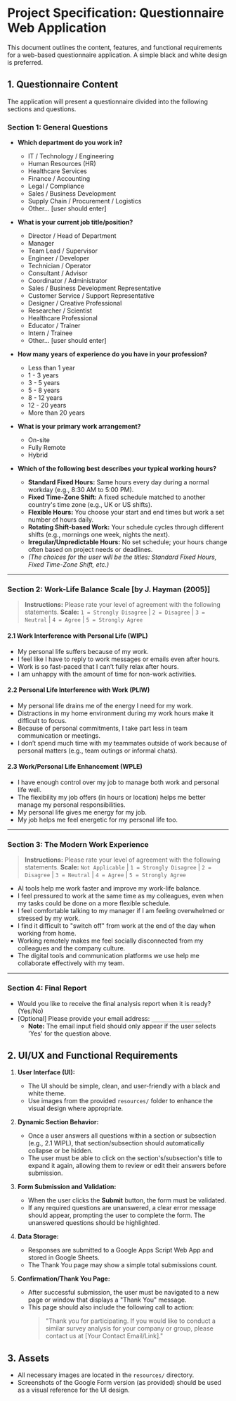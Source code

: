 # Project Specification: Questionnaire Web Application

This document outlines the content, features, and functional requirements for a web-based questionnaire application. A simple black and white design is preferred.

## 1. Questionnaire Content

The application will present a questionnaire divided into the following sections and questions.

### **Section 1: General Questions**

* **Which department do you work in?**
    * IT / Technology / Engineering
    * Human Resources (HR)
    * Healthcare Services
    * Finance / Accounting
    * Legal / Compliance
    * Sales / Business Development
    * Supply Chain / Procurement / Logistics
    * Other... [user should enter]

* **What is your current job title/position?**
    * Director / Head of Department
    * Manager
    * Team Lead / Supervisor
    * Engineer / Developer
    * Technician / Operator
    * Consultant / Advisor
    * Coordinator / Administrator
    * Sales / Business Development Representative
    * Customer Service / Support Representative
    * Designer / Creative Professional
    * Researcher / Scientist
    * Healthcare Professional
    * Educator / Trainer
    * Intern / Trainee
    * Other... [user should enter]

* **How many years of experience do you have in your profession?**
    * Less than 1 year
    * 1 - 3 years
    * 3 - 5 years
    * 5 - 8 years
    * 8 - 12 years
    * 12 - 20 years
    * More than 20 years

* **What is your primary work arrangement?**
    * On-site
    * Fully Remote
    * Hybrid

* **Which of the following best describes your typical working hours?**
    * **Standard Fixed Hours:** Same hours every day during a normal workday (e.g., 8:30 AM to 5:00 PM).
    * **Fixed Time-Zone Shift:** A fixed schedule matched to another country's time zone (e.g., UK or US shifts).
    * **Flexible Hours:** You choose your start and end times but work a set number of hours daily.
    * **Rotating Shift-based Work:** Your schedule cycles through different shifts (e.g., mornings one week, nights the next).
    * **Irregular/Unpredictable Hours:** No set schedule; your hours change often based on project needs or deadlines.
    * *(The choices for the user will be the titles: Standard Fixed Hours, Fixed Time-Zone Shift, etc.)*

---

### **Section 2: Work-Life Balance Scale [by J. Hayman (2005)]**

> **Instructions:** Please rate your level of agreement with the following statements.
> **Scale:** `1 = Strongly Disagree` | `2 = Disagree` | `3 = Neutral` | `4 = Agree` | `5 = Strongly Agree`

#### **2.1 Work Interference with Personal Life (WIPL)**

* My personal life suffers because of my work.
* I feel like I have to reply to work messages or emails even after hours.
* Work is so fast-paced that I can’t fully relax after hours.
* I am unhappy with the amount of time for non-work activities.

#### **2.2 Personal Life Interference with Work (PLIW)**

* My personal life drains me of the energy I need for my work.
* Distractions in my home environment during my work hours make it difficult to focus.
* Because of personal commitments, I take part less in team communication or meetings.
* I don’t spend much time with my teammates outside of work because of personal matters (e.g., team outings or informal chats).

#### **2.3 Work/Personal Life Enhancement (WPLE)**

* I have enough control over my job to manage both work and personal life well.
* The flexibility my job offers (in hours or location) helps me better manage my personal responsibilities.
* My personal life gives me energy for my job.
* My job helps me feel energetic for my personal life too.

---

### **Section 3: The Modern Work Experience**

> **Instructions:** Please rate your level of agreement with the following statements.
> **Scale:** `Not Applicable` | `1 = Strongly Disagree` | `2 = Disagree` | `3 = Neutral` | `4 = Agree` | `5 = Strongly Agree`

* AI tools help me work faster and improve my work-life balance.
* I feel pressured to work at the same time as my colleagues, even when my tasks could be done on a more flexible schedule.
* I feel comfortable talking to my manager if I am feeling overwhelmed or stressed by my work.
* I find it difficult to "switch off" from work at the end of the day when working from home.
* Working remotely makes me feel socially disconnected from my colleagues and the company culture.
* The digital tools and communication platforms we use help me collaborate effectively with my team.

---

### **Section 4: Final Report**

* Would you like to receive the final analysis report when it is ready? (Yes/No)
* [Optional] Please provide your email address: `________________`
    * **Note:** The email input field should only appear if the user selects 'Yes' for the question above.

## 2. UI/UX and Functional Requirements

1.  **User Interface (UI):**
    * The UI should be simple, clean, and user-friendly with a black and white theme.
    * Use images from the provided `resources/` folder to enhance the visual design where appropriate.

2.  **Dynamic Section Behavior:**
    * Once a user answers all questions within a section or subsection (e.g., 2.1 WIPL), that section/subsection should automatically collapse or be hidden.
    * The user must be able to click on the section's/subsection's title to expand it again, allowing them to review or edit their answers before submission.

3.  **Form Submission and Validation:**
    * When the user clicks the **Submit** button, the form must be validated.
    * If any required questions are unanswered, a clear error message should appear, prompting the user to complete the form. The unanswered questions should be highlighted.

4.  **Data Storage:**
    * Responses are submitted to a Google Apps Script Web App and stored in Google Sheets.
    * The Thank You page may show a simple total submissions count.

5.  **Confirmation/Thank You Page:**
    * After successful submission, the user must be navigated to a new page or window that displays a "Thank You" message.
    * This page should also include the following call to action:
        > "Thank you for participating. If you would like to conduct a similar survey analysis for your company or group, please contact us at [Your Contact Email/Link]."

## 3. Assets

* All necessary images are located in the `resources/` directory.
* Screenshots of the Google Form version (as provided) should be used as a visual reference for the UI design.